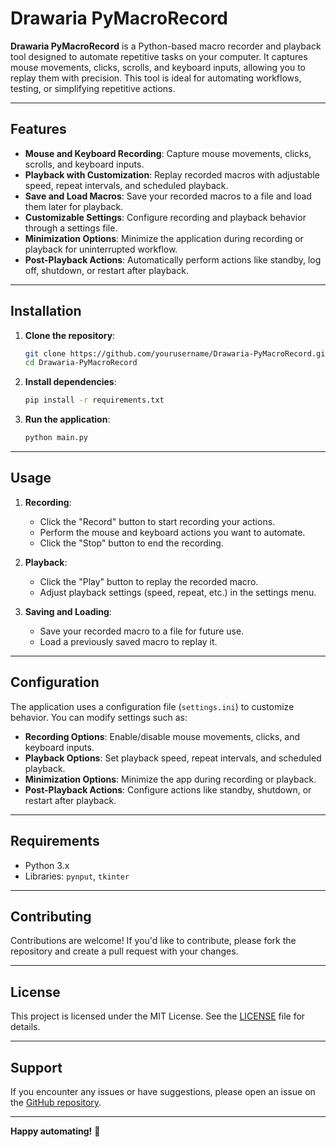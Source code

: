 # Drawaria PyMacroRecord

**Drawaria PyMacroRecord** is a Python-based macro recorder and playback tool designed to automate repetitive tasks on your computer. It captures mouse movements, clicks, scrolls, and keyboard inputs, allowing you to replay them with precision. This tool is ideal for automating workflows, testing, or simplifying repetitive actions.

---

## Features

- **Mouse and Keyboard Recording**: Capture mouse movements, clicks, scrolls, and keyboard inputs.
- **Playback with Customization**: Replay recorded macros with adjustable speed, repeat intervals, and scheduled playback.
- **Save and Load Macros**: Save your recorded macros to a file and load them later for playback.
- **Customizable Settings**: Configure recording and playback behavior through a settings file.
- **Minimization Options**: Minimize the application during recording or playback for uninterrupted workflow.
- **Post-Playback Actions**: Automatically perform actions like standby, log off, shutdown, or restart after playback.

---

## Installation

1. **Clone the repository**:
   ```bash
   git clone https://github.com/yourusername/Drawaria-PyMacroRecord.git
   cd Drawaria-PyMacroRecord
   ```

2. **Install dependencies**:
   ```bash
   pip install -r requirements.txt
   ```

3. **Run the application**:
   ```bash
   python main.py
   ```

---

## Usage

1. **Recording**:
   - Click the "Record" button to start recording your actions.
   - Perform the mouse and keyboard actions you want to automate.
   - Click the "Stop" button to end the recording.

2. **Playback**:
   - Click the "Play" button to replay the recorded macro.
   - Adjust playback settings (speed, repeat, etc.) in the settings menu.

3. **Saving and Loading**:
   - Save your recorded macro to a file for future use.
   - Load a previously saved macro to replay it.

---

## Configuration

The application uses a configuration file (`settings.ini`) to customize behavior. You can modify settings such as:

- **Recording Options**: Enable/disable mouse movements, clicks, and keyboard inputs.
- **Playback Options**: Set playback speed, repeat intervals, and scheduled playback.
- **Minimization Options**: Minimize the app during recording or playback.
- **Post-Playback Actions**: Configure actions like standby, shutdown, or restart after playback.

---

## Requirements

- Python 3.x
- Libraries: `pynput`, `tkinter`

---

## Contributing

Contributions are welcome! If you'd like to contribute, please fork the repository and create a pull request with your changes.

---

## License

This project is licensed under the MIT License. See the [LICENSE](LICENSE) file for details.

---

## Support

If you encounter any issues or have suggestions, please open an issue on the [GitHub repository](https://github.com/yourusername/Drawaria-PyMacroRecord/issues).

---

**Happy automating!** 🚀